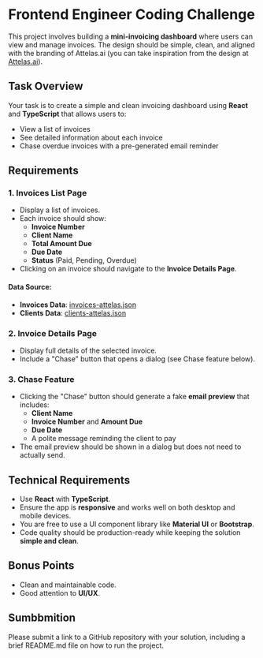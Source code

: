 # Frontend Engineer Coding Challenge

This project involves building a **mini-invoicing dashboard** where users can view and manage invoices. The design should be simple, clean, and aligned with the branding of Attelas.ai (you can take inspiration from the design at [Attelas.ai](https://attelas.ai)).

## Task Overview

Your task is to create a simple and clean invoicing dashboard using **React** and **TypeScript** that allows users to:
- View a list of invoices
- See detailed information about each invoice
- Chase overdue invoices with a pre-generated email reminder

## Requirements

### 1. Invoices List Page
- Display a list of invoices.
- Each invoice should show:
  - **Invoice Number**
  - **Client Name**
  - **Total Amount Due**
  - **Due Date**
  - **Status** (Paid, Pending, Overdue)
- Clicking on an invoice should navigate to the **Invoice Details Page**.

#### Data Source:
- **Invoices Data**: [invoices-attelas.json](https://attelasstorageoutlookdev.blob.core.windows.net/codetest/invoices-attelas.json)
- **Clients Data**: [clients-attelas.json](https://attelasstorageoutlookdev.blob.core.windows.net/codetest/clients-attelas.json)

### 2. Invoice Details Page
- Display full details of the selected invoice.
- Include a "Chase" button that opens a dialog (see Chase feature below).

### 3. Chase Feature
- Clicking the "Chase" button should generate a fake **email preview** that includes:
  - **Client Name**
  - **Invoice Number** and **Amount Due**
  - **Due Date**
  - A polite message reminding the client to pay
- The email preview should be shown in a dialog but does not need to actually send.

## Technical Requirements

- Use **React** with **TypeScript**.
- Ensure the app is **responsive** and works well on both desktop and mobile devices.
- You are free to use a UI component library like **Material UI** or **Bootstrap**.
- Code quality should be production-ready while keeping the solution **simple and clean**.

## Bonus Points

- Clean and maintainable code.
- Good attention to **UI/UX**.

## Sumbbmition
Please submit a link to a GitHub repository with your solution, including a brief README.md file on how to run the project. 

